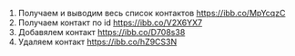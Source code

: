 1. Получаем и выводим весь список контактов https://ibb.co/MpYcqzC
2. Получаем контакт по id https://ibb.co/V2X6YX7
3. Добавялем контакт https://ibb.co/D708s38
4. Удаляем контакт https://ibb.co/hZ9CS3N
